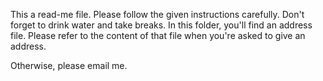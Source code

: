 This a read-me file. Please follow the given instructions carefully. Don't forget 
to drink water and take breaks. In this folder, you'll find an address file. Please 
refer to the content of that file when you're asked to give an address.

Otherwise, please email me.
